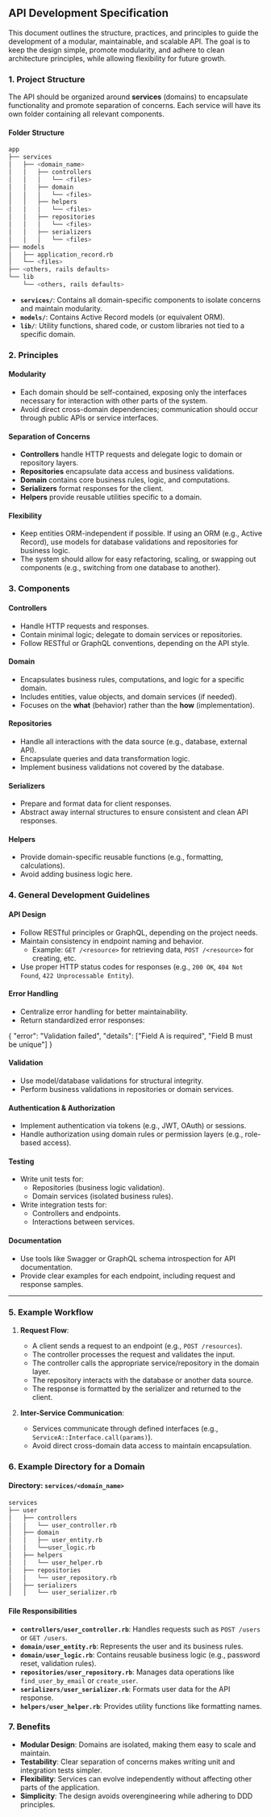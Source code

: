 ## **API Development Specification**

This document outlines the structure, practices, and principles to guide the development of a modular, maintainable, and scalable API. The goal is to keep the design simple, promote modularity, and adhere to clean architecture principles, while allowing flexibility for future growth.

### **1. Project Structure**

The API should be organized around **services** (domains) to encapsulate functionality and promote separation of concerns. Each service will have its own folder containing all relevant components.

#### **Folder Structure**
```bash
app
├── services
│   ├── <domain_name>
│   │   ├── controllers
│   │   │   └── <files>
│   │   ├── domain
│   │   │   └── <files>
│   │   ├── helpers
│   │   │   └── <files>
│   │   ├── repositories
│   │   │   └── <files>
│   │   ├── serializers
│   │   │   └── <files>
├── models
│   ├── application_record.rb
│   └── <files>
├── <others, rails defaults>
└── lib
    └── <others, rails defaults>
```

-   **`services/`**: Contains all domain-specific components to isolate concerns and maintain modularity.
-   **`models/`**: Contains Active Record models (or equivalent ORM).
-   **`lib/`**: Utility functions, shared code, or custom libraries not tied to a specific domain.

### **2. Principles**

#### **Modularity**

-   Each domain should be self-contained, exposing only the interfaces necessary for interaction with other parts of the system.
-   Avoid direct cross-domain dependencies; communication should occur through public APIs or service interfaces.

#### **Separation of Concerns**

-   **Controllers** handle HTTP requests and delegate logic to domain or repository layers.
-   **Repositories** encapsulate data access and business validations.
-   **Domain** contains core business rules, logic, and computations.
-   **Serializers** format responses for the client.
-   **Helpers** provide reusable utilities specific to a domain.

#### **Flexibility**

-   Keep entities ORM-independent if possible. If using an ORM (e.g., Active Record), use models for database validations and repositories for business logic.
-   The system should allow for easy refactoring, scaling, or swapping out components (e.g., switching from one database to another).

### **3. Components**

#### **Controllers**

-   Handle HTTP requests and responses.
-   Contain minimal logic; delegate to domain services or repositories.
-   Follow RESTful or GraphQL conventions, depending on the API style.

#### **Domain**

-   Encapsulates business rules, computations, and logic for a specific domain.
-   Includes entities, value objects, and domain services (if needed).
-   Focuses on the **what** (behavior) rather than the **how** (implementation).

#### **Repositories**

-   Handle all interactions with the data source (e.g., database, external API).
-   Encapsulate queries and data transformation logic.
-   Implement business validations not covered by the database.

#### **Serializers**

-   Prepare and format data for client responses.
-   Abstract away internal structures to ensure consistent and clean API responses.

#### **Helpers**

-   Provide domain-specific reusable functions (e.g., formatting, calculations).
-   Avoid adding business logic here.


### **4. General Development Guidelines**

#### **API Design**

-   Follow RESTful principles or GraphQL, depending on the project needs.
-   Maintain consistency in endpoint naming and behavior.
    -   Example: `GET /<resource>` for retrieving data, `POST /<resource>` for creating, etc.
-   Use proper HTTP status codes for responses (e.g., `200 OK`, `404 Not Found`, `422 Unprocessable Entity`).

#### **Error Handling**

-   Centralize error handling for better maintainability.
-   Return standardized error responses:
    
{
  "error": "Validation failed",
  "details": ["Field A is required", "Field B must be unique"]
}

#### **Validation**

-   Use model/database validations for structural integrity.
-   Perform business validations in repositories or domain services.

#### **Authentication & Authorization**

-   Implement authentication via tokens (e.g., JWT, OAuth) or sessions.
-   Handle authorization using domain rules or permission layers (e.g., role-based access).

#### **Testing**

-   Write unit tests for:
    -   Repositories (business logic validation).
    -   Domain services (isolated business rules).
-   Write integration tests for:
    -   Controllers and endpoints.
    -   Interactions between services.

#### **Documentation**

-   Use tools like Swagger or GraphQL schema introspection for API documentation.
-   Provide clear examples for each endpoint, including request and response samples.

----------

### **5. Example Workflow**

1.  **Request Flow**:
    
    -   A client sends a request to an endpoint (e.g., `POST /resources`).
    -   The controller processes the request and validates the input.
    -   The controller calls the appropriate service/repository in the domain layer.
    -   The repository interacts with the database or another data source.
    -   The response is formatted by the serializer and returned to the client.
2.  **Inter-Service Communication**:
    
    -   Services communicate through defined interfaces (e.g., `ServiceA::Interface.call(params)`).
    -   Avoid direct cross-domain data access to maintain encapsulation.

### **6. Example Directory for a Domain**

#### Directory: `services/<domain_name>`
```bash
services
├── user
│   ├── controllers
│   │   └── user_controller.rb
│   ├── domain
│   │   ├── user_entity.rb
│   │   └──user_logic.rb
│   ├── helpers
│   │   └── user_helper.rb
│   ├── repositories
│   │   └── user_repository.rb
│   ├── serializers
│   │   └── user_serializer.rb
```
      
#### File Responsibilities

-   **`controllers/user_controller.rb`**: Handles requests such as `POST /users` or `GET /users`.
-   **`domain/user_entity.rb`**: Represents the user and its business rules.
-   **`domain/user_logic.rb`**: Contains reusable business logic (e.g., password reset, validation rules).
-   **`repositories/user_repository.rb`**: Manages data operations like `find_user_by_email` or `create_user`.
-   **`serializers/user_serializer.rb`**: Formats user data for the API response.
-   **`helpers/user_helper.rb`**: Provides utility functions like formatting names.

### **7. Benefits**

-   **Modular Design**: Domains are isolated, making them easy to scale and maintain.
-   **Testability**: Clear separation of concerns makes writing unit and integration tests simpler.
-   **Flexibility**: Services can evolve independently without affecting other parts of the application.
-   **Simplicity**: The design avoids overengineering while adhering to DDD principles.



